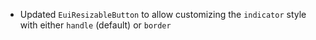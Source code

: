 - Updated `EuiResizableButton` to allow customizing the `indicator` style with either `handle` (default) or `border`

